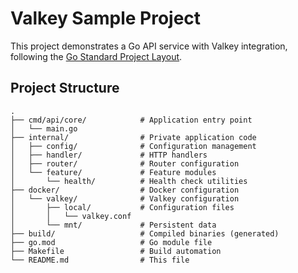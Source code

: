 # Valkey Sample Project

This project demonstrates a Go API service with Valkey integration, following the [Go Standard Project Layout](https://github.com/golang-standards/project-layout/blob/master/README_ja.md).

## Project Structure

```
.
├── cmd/api/core/            # Application entry point
│   └── main.go
├── internal/                # Private application code
│   ├── config/              # Configuration management
│   ├── handler/             # HTTP handlers
│   ├── router/              # Router configuration
│   └── feature/             # Feature modules
│       └── health/          # Health check utilities
├── docker/                  # Docker configuration
│   └── valkey/              # Valkey configuration
│       ├── local/           # Configuration files
│       │   └── valkey.conf
│       └── mnt/             # Persistent data
├── build/                   # Compiled binaries (generated)
├── go.mod                   # Go module file
├── Makefile                 # Build automation
└── README.md                # This file
```
